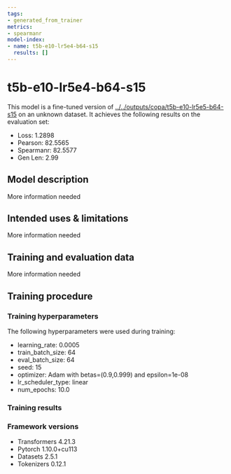 ```yaml
---
tags:
- generated_from_trainer
metrics:
- spearmanr
model-index:
- name: t5b-e10-lr5e4-b64-s15
  results: []
---
```


<!-- This model card has been generated automatically according to the information the Trainer had access to. You
should probably proofread and complete it, then remove this comment. -->

# t5b-e10-lr5e4-b64-s15

This model is a fine-tuned version of [../../outputs/copa/t5b-e10-lr5e5-b64-s15](https://huggingface.co/../../outputs/copa/t5b-e10-lr5e5-b64-s15) on an unknown dataset.
It achieves the following results on the evaluation set:
- Loss: 1.2898
- Pearson: 82.5565
- Spearmanr: 82.5577
- Gen Len: 2.99

## Model description

More information needed

## Intended uses & limitations

More information needed

## Training and evaluation data

More information needed

## Training procedure

### Training hyperparameters

The following hyperparameters were used during training:
- learning_rate: 0.0005
- train_batch_size: 64
- eval_batch_size: 64
- seed: 15
- optimizer: Adam with betas=(0.9,0.999) and epsilon=1e-08
- lr_scheduler_type: linear
- num_epochs: 10.0

### Training results



### Framework versions

- Transformers 4.21.3
- Pytorch 1.10.0+cu113
- Datasets 2.5.1
- Tokenizers 0.12.1
